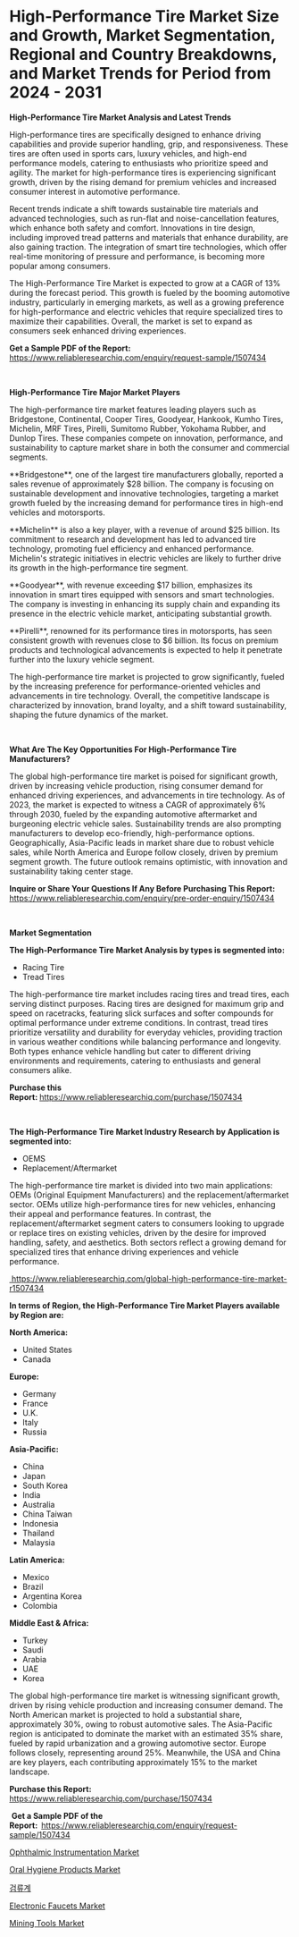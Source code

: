 <p><h1>High-Performance Tire Market Size and Growth, Market Segmentation, Regional and Country Breakdowns, and Market Trends for Period from 2024 -  2031</h1></p><p><strong>High-Performance Tire Market Analysis and Latest Trends</strong></p>
<p><p>High-performance tires are specifically designed to enhance driving capabilities and provide superior handling, grip, and responsiveness. These tires are often used in sports cars, luxury vehicles, and high-end performance models, catering to enthusiasts who prioritize speed and agility. The market for high-performance tires is experiencing significant growth, driven by the rising demand for premium vehicles and increased consumer interest in automotive performance.</p><p>Recent trends indicate a shift towards sustainable tire materials and advanced technologies, such as run-flat and noise-cancellation features, which enhance both safety and comfort. Innovations in tire design, including improved tread patterns and materials that enhance durability, are also gaining traction. The integration of smart tire technologies, which offer real-time monitoring of pressure and performance, is becoming more popular among consumers.</p><p>The High-Performance Tire Market is expected to grow at a CAGR of 13% during the forecast period. This growth is fueled by the booming automotive industry, particularly in emerging markets, as well as a growing preference for high-performance and electric vehicles that require specialized tires to maximize their capabilities. Overall, the market is set to expand as consumers seek enhanced driving experiences.</p></p>
<p><strong>Get a Sample PDF of the Report:&nbsp;</strong> <a href="https://www.reliableresearchiq.com/enquiry/request-sample/1507434?utm_campaign=123&utm_medium=2&utm_source=Github&utm_content=ia&utm_term=18112024&utm_id=high-performance-tire">https://www.reliableresearchiq.com/enquiry/request-sample/1507434</a></p>
<p>&nbsp;</p>
<p><strong>High-Performance Tire Major Market Players</strong></p>
<p><p>The high-performance tire market features leading players such as Bridgestone, Continental, Cooper Tires, Goodyear, Hankook, Kumho Tires, Michelin, MRF Tires, Pirelli, Sumitomo Rubber, Yokohama Rubber, and Dunlop Tires. These companies compete on innovation, performance, and sustainability to capture market share in both the consumer and commercial segments.</p><p>**Bridgestone**, one of the largest tire manufacturers globally, reported a sales revenue of approximately $28 billion. The company is focusing on sustainable development and innovative technologies, targeting a market growth fueled by the increasing demand for performance tires in high-end vehicles and motorsports.</p><p>**Michelin** is also a key player, with a revenue of around $25 billion. Its commitment to research and development has led to advanced tire technology, promoting fuel efficiency and enhanced performance. Michelin's strategic initiatives in electric vehicles are likely to further drive its growth in the high-performance tire segment.</p><p>**Goodyear**, with revenue exceeding $17 billion, emphasizes its innovation in smart tires equipped with sensors and smart technologies. The company is investing in enhancing its supply chain and expanding its presence in the electric vehicle market, anticipating substantial growth.</p><p>**Pirelli**, renowned for its performance tires in motorsports, has seen consistent growth with revenues close to $6 billion. Its focus on premium products and technological advancements is expected to help it penetrate further into the luxury vehicle segment.</p><p>The high-performance tire market is projected to grow significantly, fueled by the increasing preference for performance-oriented vehicles and advancements in tire technology. Overall, the competitive landscape is characterized by innovation, brand loyalty, and a shift toward sustainability, shaping the future dynamics of the market.</p></p>
<p>&nbsp;</p>
<p><strong>What Are The Key Opportunities For High-Performance Tire Manufacturers?</strong></p>
<p><p>The global high-performance tire market is poised for significant growth, driven by increasing vehicle production, rising consumer demand for enhanced driving experiences, and advancements in tire technology. As of 2023, the market is expected to witness a CAGR of approximately 6% through 2030, fueled by the expanding automotive aftermarket and burgeoning electric vehicle sales. Sustainability trends are also prompting manufacturers to develop eco-friendly, high-performance options. Geographically, Asia-Pacific leads in market share due to robust vehicle sales, while North America and Europe follow closely, driven by premium segment growth. The future outlook remains optimistic, with innovation and sustainability taking center stage.</p></p>
<p><strong>Inquire or Share Your Questions If Any Before Purchasing This Report:</strong> <a href="https://www.reliableresearchiq.com/enquiry/pre-order-enquiry/1507434?utm_campaign=123&utm_medium=2&utm_source=Github&utm_content=ia&utm_term=18112024&utm_id=high-performance-tire">https://www.reliableresearchiq.com/enquiry/pre-order-enquiry/1507434</a></p>
<p>&nbsp;</p>
<p><strong>Market Segmentation</strong></p>
<p><strong>The High-Performance Tire Market Analysis by types is segmented into:</strong></p>
<p><ul><li>Racing Tire</li><li>Tread Tires</li></ul></p>
<p><p>The high-performance tire market includes racing tires and tread tires, each serving distinct purposes. Racing tires are designed for maximum grip and speed on racetracks, featuring slick surfaces and softer compounds for optimal performance under extreme conditions. In contrast, tread tires prioritize versatility and durability for everyday vehicles, providing traction in various weather conditions while balancing performance and longevity. Both types enhance vehicle handling but cater to different driving environments and requirements, catering to enthusiasts and general consumers alike.</p></p>
<p><strong>Purchase this Report:&nbsp;</strong><a href="https://www.reliableresearchiq.com/purchase/1507434?utm_campaign=123&utm_medium=2&utm_source=Github&utm_content=ia&utm_term=18112024&utm_id=high-performance-tire">https://www.reliableresearchiq.com/purchase/1507434</a></p>
<p>&nbsp;</p>
<p><strong>The High-Performance Tire Market Industry Research by Application is segmented into:</strong></p>
<p><ul><li>OEMS</li><li>Replacement/Aftermarket</li></ul></p>
<p><p>The high-performance tire market is divided into two main applications: OEMs (Original Equipment Manufacturers) and the replacement/aftermarket sector. OEMs utilize high-performance tires for new vehicles, enhancing their appeal and performance features. In contrast, the replacement/aftermarket segment caters to consumers looking to upgrade or replace tires on existing vehicles, driven by the desire for improved handling, safety, and aesthetics. Both sectors reflect a growing demand for specialized tires that enhance driving experiences and vehicle performance.</p></p>
<p><a href="https://www.reliableresearchiq.com/global-high-performance-tire-market-r1507434?utm_campaign=123&utm_medium=2&utm_source=Github&utm_content=ia&utm_term=18112024&utm_id=high-performance-tire">&nbsp;https://www.reliableresearchiq.com/global-high-performance-tire-market-r1507434</a></p>
<p><strong>In terms of Region, the High-Performance Tire Market Players available by Region are:</strong></p>
<p>
    <p> <strong> North America: </strong>
        <ul>
            <li>United States</li>
            <li>Canada</li>
        </ul>
        </p> 
    <p> <strong> Europe: </strong>
        <ul>
            <li>Germany</li>
            <li>France</li>
            <li>U.K.</li>
            <li>Italy</li>
            <li>Russia</li>
        </ul>
        </p> 
    <p> <strong> Asia-Pacific: </strong>
        <ul>
            <li>China</li>
            <li>Japan</li>
            <li>South Korea</li>
            <li>India</li>
            <li>Australia</li>
            <li>China Taiwan</li>
            <li>Indonesia</li>
            <li>Thailand</li>
            <li>Malaysia</li>
        </ul>
        </p> 
    <p> <strong> Latin America: </strong>
        <ul>
            <li>Mexico</li>
            <li>Brazil</li>
            <li>Argentina Korea</li>
            <li>Colombia</li>
        </ul>
        </p> 
    <p> <strong> Middle East & Africa: </strong>
        <ul>
            <li>Turkey</li>
            <li>Saudi</li>
            <li>Arabia</li>
            <li>UAE</li>
            <li>Korea</li>
        </ul>
    </p>
    </p>
<p><p>The global high-performance tire market is witnessing significant growth, driven by rising vehicle production and increasing consumer demand. The North American market is projected to hold a substantial share, approximately 30%, owing to robust automotive sales. The Asia-Pacific region is anticipated to dominate the market with an estimated 35% share, fueled by rapid urbanization and a growing automotive sector. Europe follows closely, representing around 25%. Meanwhile, the USA and China are key players, each contributing approximately 15% to the market landscape.</p></p>
<p><strong>Purchase this Report: </strong><a href="https://www.reliableresearchiq.com/purchase/1507434?utm_campaign=123&utm_medium=2&utm_source=Github&utm_content=ia&utm_term=18112024&utm_id=high-performance-tire">https://www.reliableresearchiq.com/purchase/1507434</a></p>
<p>&nbsp;<strong>Get a Sample PDF of the Report:&nbsp;&nbsp;</strong><a href="https://www.reliableresearchiq.com/enquiry/request-sample/1507434?utm_campaign=123&utm_medium=2&utm_source=Github&utm_content=ia&utm_term=18112024&utm_id=high-performance-tire">https://www.reliableresearchiq.com/enquiry/request-sample/1507434</a></p>
<p><strong></strong></p>
<p><p><a href="https://issuu.com/reportprime-2/docs/ophthalmic-instrumentation-market-s_90ba9518e31318?utm_campaign=123&utm_medium=2&utm_source=Github&utm_content=ia&utm_term=18112024&utm_id=high-performance-tire">Ophthalmic Instrumentation Market</a></p><p><a href="https://issuu.com/reportprime-2/docs/oral-hygiene-products-market-size-2_5073dcb52143b9?utm_campaign=123&utm_medium=2&utm_source=Github&utm_content=ia&utm_term=18112024&utm_id=high-performance-tire">Oral Hygiene Products Market</a></p><p><a href="https://github.com/laholand/Market-Research-Report-List-6/blob/main/153927724660.md?utm_campaign=123&utm_medium=2&utm_source=Github&utm_content=ia&utm_term=18112024&utm_id=high-performance-tire">검류계</a></p><p><a href="https://www.linkedin.com/pulse/electronic-faucets-industry-sector-new-technologies-120oc?utm_campaign=123&utm_medium=2&utm_source=Github&utm_content=ia&utm_term=18112024&utm_id=high-performance-tire">Electronic Faucets Market</a></p><p><a href="https://www.linkedin.com/pulse/competitive-intelligence-mining-tools-market-key-players-cutjc?utm_campaign=123&utm_medium=2&utm_source=Github&utm_content=ia&utm_term=18112024&utm_id=high-performance-tire">Mining Tools Market</a></p></p>
